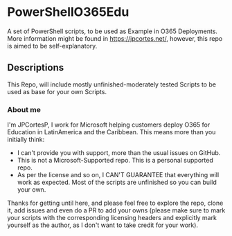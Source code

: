 # PowerShellO365Edu
A set of PowerShell scripts, to be used as Example in O365 Deployments.
More information might be found in https://jpcortes.net/, however, this repo is aimed to be self-explanatory.

## Descriptions
This Repo, will include mostly unfinished-moderately tested Scripts to be used as
base for your own Scripts.


### About me
I'm JPCortesP, I work for Microsoft helping customers deploy O365 for Education
in LatinAmerica and the Caribbean. This means more than you initially think:
- I can't provide you with support, more than the usual issues on GitHub.
- This is not a Microsoft-Supported repo. This is a personal supported repo.
- As per the license and so on, I CAN'T GUARANTEE that everything will work as expected. Most of the scripts are unfinished so you can build your own.

Thanks for getting until here, and please feel free to explore the repo, clone it, add issues and even do a PR to add your owns (please make sure to mark your scripts with the corresponding licensing headers and explicitly mark yourself as the author, as I don't want to take credit for your work). 
